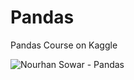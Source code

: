 # Pandas
Pandas Course on Kaggle

![Nourhan Sowar - Pandas](https://user-images.githubusercontent.com/48545560/144493257-288bd271-1183-48b4-824c-6d5ae34f2a87.png)
